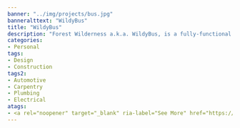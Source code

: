 ```yaml
---
banner: "../img/projects/bus.jpg"
banneralttext: "WildyBus"
title: "WildyBus"
description: "Forest Wilderness a.k.a. WildyBus, is a fully-functional home within a 1991 International School Bus. It was built entirely by me and my partner with some much appreciated help from friends and family. It's fit with a full bathroom, kitchen, sitting area with pull out bed, Queen bedroom and back garage as well as a custom; 1200W solar system, 60A electrical system, full plumbing and propane systems. "
categories:
- Personal
tags:
- Design
- Construction
tags2:
- Automotive
- Carpentry
- Plumbing
- Electrical
atags:
- <a rel="noopener" target="_blank" ria-label="See More" href="https://www.instagram.com/wildy_bus/?hl=en">See More</a>
---
```


